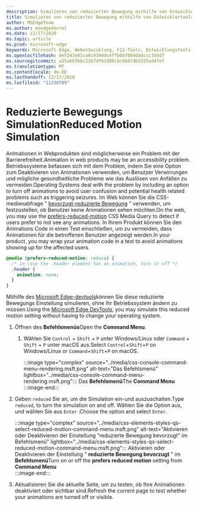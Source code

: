 ```yaml
---
description: Simulieren von reduzierter Bewegung mithilfe von Entwicklertools
title: Simulieren von reduzierter Bewegung mithilfe von Entwicklertools (CSS bevorzugt reduzierte Bewegung)
author: MSEdgeTeam
ms.author: msedgedevrel
ms.date: 12/17/2020
ms.topic: article
ms.prod: microsoft-edge
keywords: Microsoft Edge, Webentwicklung, F12-Tools, Entwicklungstools
ms.openlocfilehash: 0e5243e01ca6c9344dceffb0bf004dadccc3d4d7
ms.sourcegitcommit: a35a6b5bbc21b7df61d08cbc6b074b5325ad4fef
ms.translationtype: MT
ms.contentlocale: de-DE
ms.lasthandoff: 12/17/2020
ms.locfileid: "11230789"
---
```

# <span data-ttu-id="c258d-104">Reduzierte Bewegungs Simulation</span><span class="sxs-lookup"><span data-stu-id="c258d-104">Reduced Motion Simulation</span></span>  

<span data-ttu-id="c258d-105">Animationen in Webprodukten sind möglicherweise ein Problem mit der Barrierefreiheit.</span><span class="sxs-lookup"><span data-stu-id="c258d-105">Animation in web products may be an accessibility problem.</span></span>  <span data-ttu-id="c258d-106">Betriebssysteme befassen sich mit dem Problem, indem Sie eine Option zum Deaktivieren von Animationen verwenden, um Benutzer Verwirrungen und mögliche gesundheitliche Probleme wie das Auslösen von Anfällen zu vermeiden.</span><span class="sxs-lookup"><span data-stu-id="c258d-106">Operating Systems deal with the problem by including an option to turn off animations to avoid user confusion and potential health related problems such as triggering seizures.</span></span>  <span data-ttu-id="c258d-107">Im Web können Sie die CSS-medienabfrage " [bevorzugt-reduzierte Bewegung][MDNPrefersReducedMotion] " verwenden, um festzustellen, ob Benutzer keine Animationen sehen möchten.</span><span class="sxs-lookup"><span data-stu-id="c258d-107">On the web, you may use the [prefers-reduced-motion][MDNPrefersReducedMotion] CSS Media Query to detect if users prefer to not see any animations.</span></span>  <span data-ttu-id="c258d-108">In Ihrem Produkt können Sie den Animations Code in einen Test einschließen, um zu vermeiden, dass Animationen für die betroffenen Benutzer angezeigt werden.</span><span class="sxs-lookup"><span data-stu-id="c258d-108">In your product, you may wrap your animation code in a test to avoid animations showing up for the affected users.</span></span>  

```css
@media (prefers-reduced-motion: reduce) {
  /* in case the .header element has an animation, turn it off */
  .header {
    animation: none;
  }
}
```  

<span data-ttu-id="c258d-109">Mithilfe des [Microsoft Edge-devtools][DevtoolsIndex]können Sie diese reduzierte Bewegungs Einstellung simulieren, ohne Ihr Betriebssystem ändern zu müssen.</span><span class="sxs-lookup"><span data-stu-id="c258d-109">Using the [Microsoft Edge DevTools][DevtoolsIndex], you may simulate this reduced motion setting without having to change your operating system.</span></span>  

1.  <span data-ttu-id="c258d-110">Öffnen des **Befehlsmenüs**</span><span class="sxs-lookup"><span data-stu-id="c258d-110">Open the **Command Menu**.</span></span>  
    1.  <span data-ttu-id="c258d-111">Wählen Sie `Control` + `Shift` + `P` unter Windows/Linux oder `Command` + `Shift` + `P` unter macOS aus.</span><span class="sxs-lookup"><span data-stu-id="c258d-111">Select `Control`+`Shift`+`P` on Windows/Linux or `Command`+`Shift`+`P` on macOS.</span></span>  
        
        :::image type="complex" source="../media/css-console-command-menu-rendering.msft.png" alt-text="Das Befehlsmenü" lightbox="../media/css-console-command-menu-rendering.msft.png":::
           <span data-ttu-id="c258d-113">Das **Befehlsmenü**</span><span class="sxs-lookup"><span data-stu-id="c258d-113">The **Command Menu**</span></span>  
        :::image-end:::  
        
1.  <span data-ttu-id="c258d-114">Geben `reduced` Sie an, um die Simulation ein-und auszuschalten.</span><span class="sxs-lookup"><span data-stu-id="c258d-114">Type `reduced`, to turn the simulation on and off.</span></span>  <span data-ttu-id="c258d-115">Wählen Sie die Option aus, und wählen Sie aus `Enter` .</span><span class="sxs-lookup"><span data-stu-id="c258d-115">Choose the option and select `Enter`.</span></span>  
    
    :::image type="complex" source="../media/css-elements-styles-qs-select-reduced-motion-command-menu.msft.png" alt-text="Aktivieren oder Deaktivieren der Einstellung "reduzierte Bewegung bevorzugt" im Befehlsmenü" lightbox="../media/css-elements-styles-qs-select-reduced-motion-command-menu.msft.png":::
       <span data-ttu-id="c258d-117">Aktivieren oder Deaktivieren der Einstellung " **reduzierte Bewegung bevorzugt** " im **Befehlsmenü**</span><span class="sxs-lookup"><span data-stu-id="c258d-117">Turn on or off the **prefers reduced motion** setting from **Command Menu**</span></span>  
    :::image-end:::  
    
1.  <span data-ttu-id="c258d-118">Aktualisieren Sie die aktuelle Seite, um zu testen, ob Ihre Animationen deaktiviert oder sichtbar sind.</span><span class="sxs-lookup"><span data-stu-id="c258d-118">Refresh the current page to test whether your animations are turned off or visible.</span></span>  
    
<!-- links -->  

[DevtoolsIndex]: ../index.md "Microsoft Edge (Chrom)-Entwickler Tools | Microsoft docs"  

[MDNPrefersReducedMotion]: https://developer.mozilla.org/docs/Web/CSS/@media/prefers-reduced-motion "bevorzugt-reduzierte-Motion | MDN"  
